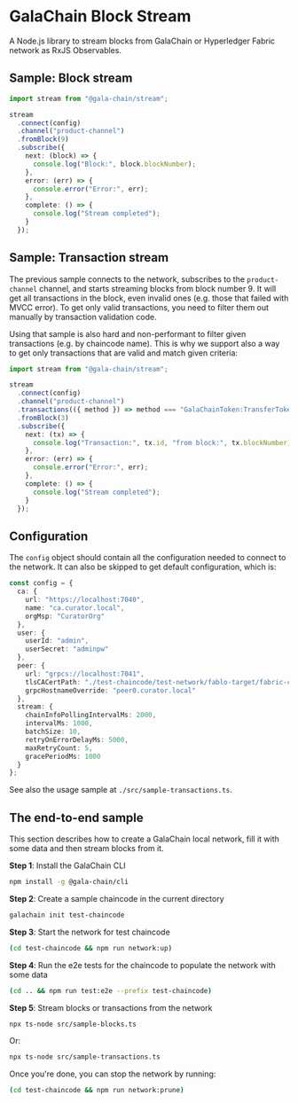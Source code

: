 # GalaChain Block Stream

A Node.js library to stream blocks from GalaChain or Hyperledger Fabric network as RxJS Observables.

## Sample: Block stream

```typescript
import stream from "@gala-chain/stream";

stream
  .connect(config)
  .channel("product-channel")
  .fromBlock(9)
  .subscribe({
    next: (block) => {
      console.log("Block:", block.blockNumber);
    },
    error: (err) => {
      console.error("Error:", err);
    },
    complete: () => {
      console.log("Stream completed");
    }
  });
```

## Sample: Transaction stream

The previous sample connects to the network, subscribes to the `product-channel` channel, and starts streaming blocks from block number 9.
It will get all transactions in the block, even invalid ones (e.g. those that failed with MVCC error).
To get only valid transactions, you need to filter them out manually by transaction validation code.

Using that sample is also hard and non-performant to filter given transactions (e.g. by chaincode name).
This is why we support also a way to get only transactions that are valid and match given criteria:

```typescript
import stream from "@gala-chain/stream";

stream
  .connect(config)
  .channel("product-channel")
  .transactions(({ method }) => method === "GalaChainToken:TransferToken")
  .fromBlock(3)
  .subscribe({
    next: (tx) => {
      console.log("Transaction:", tx.id, "from block:", tx.blockNumber);
    },
    error: (err) => {
      console.error("Error:", err);
    },
    complete: () => {
      console.log("Stream completed");
    }
  });
```

## Configuration

The `config` object should contain all the configuration needed to connect to the network.
It can also be skipped to get default configuration, which is:

```typescript
const config = {
  ca: {
    url: "https://localhost:7040",
    name: "ca.curator.local",
    orgMsp: "CuratorOrg"
  },
  user: {
    userId: "admin",
    userSecret: "adminpw"
  },
  peer: {
    url: "grpcs://localhost:7041",
    tlsCACertPath: "./test-chaincode/test-network/fablo-target/fabric-config/crypto-config/peerOrganizations/curator.local/msp/tlscacerts/tlsca.curator.local-cert.pem",
    grpcHostnameOverride: "peer0.curator.local"
  },
  stream: {
    chainInfoPollingIntervalMs: 2000,
    intervalMs: 1000,
    batchSize: 10,
    retryOnErrorDelayMs: 5000,
    maxRetryCount: 5,
    gracePeriodMs: 1000
  }
};
```

See also the usage sample at `./src/sample-transactions.ts`.

## The end-to-end sample

This section describes how to create a GalaChain local network, fill it with some data and then stream blocks from it.

**Step 1**: Install the GalaChain CLI
```bash
npm install -g @gala-chain/cli
```

**Step 2**: Create a sample chaincode in the current directory
```bash
galachain init test-chaincode
```

**Step 3**: Start the network for test chaincode
```bash
(cd test-chaincode && npm run network:up)
```

**Step 4**: Run the e2e tests for the chaincode to populate the network with some data
```bash
(cd .. && npm run test:e2e --prefix test-chaincode)
```

**Step 5**: Stream blocks or transactions from the network
```bash
npx ts-node src/sample-blocks.ts
```

Or:

```bash
npx ts-node src/sample-transactions.ts
```

Once you're done, you can stop the network by running:
```bash
(cd test-chaincode && npm run network:prune)
```
